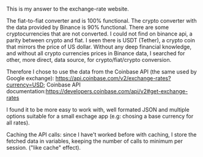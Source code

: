 This is my answer to the exchange-rate website.

The fiat-to-fiat converter and is 100% functional.
The crypto converter with the data provided by Binance is 90% functional. There are some cryptocurrencies that are not converted.
I could not find on binance api, a parity between crypto and fiat.
I seen there is USDT (Tether), a crypto coin that mirrors the price of US dollar. Without any deep financial knowledge, and without all crypto currencies prices in Binance data, I searched for other, more direct, data source, for crypto/fiat/crypto conversion.

Therefore I chose to use the data from the Coinbase API (the same used by Google exchange): https://api.coinbase.com/v2/exchange-rates?currency=USD; Coinbase API documentation:https://developers.coinbase.com/api/v2#get-exchange-rates

I found it to be more easy to work with, well formated JSON and multiple options suitable for a small exchage app (e.g: chosing a base currency for all rates).

Caching the API calls: since I have't worked before with caching, I store the fetched data in variables, keeping the number of calls to minimum per session. ("like cache" effect).
